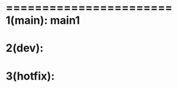 =======================
1(main): main1
========================
2(dev):
========================
3(hotfix):
=======================
